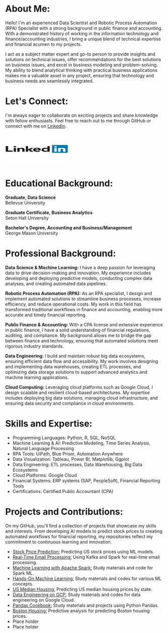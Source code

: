 <!--
**jyubaeng/jyubaeng** is a ✨ _special_ ✨ repository because its `README.md` (this file) appears on your GitHub profile.

Here are some ideas to get you started:

- 🔭 I’m currently working on ...
- 🌱 I’m currently learning ...
- 👯 I’m looking to collaborate on ...
- 🤔 I’m looking for help with ...
- 💬 Ask me about ...
- 📫 How to reach me: ...
- 😄 Pronouns: ...
- ⚡ Fun fact: ...
-->

# About Me:  

Hello! I'm an experienced Data Scientist and Robotic Process Automation (RPA) Specialist with a strong background in public finance and accounting. With a demonstrated history of working in the information technology and finance/accounting industries, I bring a unique blend of technical expertise and financial acumen to my projects.

I act as a subject matter expert and go-to person to provide insights and solutions on technical issues, offer recommendations for the best solutions on business issues, and excel in business modeling and problem-solving. My ability to blend analytical thinking with practical business applications makes me a valuable asset in any project, ensuring that technology and business needs are seamlessly integrated.

# Let's Connect:

I'm always eager to collaborate on exciting projects and share knowledge with fellow enthusiasts. Feel free to reach out to me through GitHub or connect with me on [LinkedIn](https://www.linkedin.com/in/jubyung-ha-cpa/).

<a href="https://www.linkedin.com/in/jubyung-ha-cpa/" target="_blank">
  <img src="https://raw.githubusercontent.com/devicons/devicon/master/icons/linkedin/linkedin-original-wordmark.svg" alt="LinkedIn" width="200" height="100">
</a>

# Educational Background:

**Graduate, Data Science**  
Bellevue University

**Graduate Certificate, Business Analytics**  
Seton Hall University

**Bachelor's Degree, Accounting and Business/Management**  
George Mason University

# Professional Background:

**Data Science & Machine Learning:** I have a deep passion for leveraging data to drive decision-making and innovation. My experience includes developing and deploying predictive models, conducting complex data analyses, and creating automated data pipelines.

**Robotic Process Automation (RPA):** As an RPA specialist, I design and implement automated solutions to streamline business processes, increase efficiency, and reduce operational costs. My work in this field has transformed traditional workflows in finance and accounting, enabling more accurate and timely financial reporting.

**Public Finance & Accounting:** With a CPA license and extensive experience in public finance, I have a solid understanding of financial regulations, auditing, and compliance. My background allows me to bridge the gap between finance and technology, ensuring that automated solutions meet rigorous industry standards.

**Data Engineering:** I build and maintain robust big data ecosystems, ensuring efficient data flow and accessibility. My work involves designing and implementing data warehouses, creating ETL processes, and optimizing data storage solutions to support advanced analytics and machine learning applications.

**Cloud Computing:** Leveraging cloud platforms such as Google Cloud, I design scalable and resilient cloud-based architectures. My expertise includes deploying big data solutions, managing cloud infrastructure, and ensuring data security and compliance in cloud environments.

# Skills and Expertise:

- Programming Languages: Python, R, SQL, NoSQL
- Machine Learning & AI: Predictive Modeling, Time Series Analysis, Natural Language Processing
- RPA Tools: UiPath, Blue Prism, Automation Anywhere
- Data Visualization: Tableau, Power BI, Matplotlib, Ggplot
- Data Engineering: ETL processes, Data Warehousing, Big Data Ecosystems
- Cloud Platforms: Google Cloud
- Financial Systems: ERP systems (SAP, PeopleSoft), Financial Reporting Tools 
- Certifications: Certified Public Accountant (CPA)

# Projects and Contributions: 

On my GitHub, you'll find a collection of projects that showcase my skills and interests. From developing AI models to predict stock prices to creating automated workflows for financial reporting, my repositories reflect my commitment to continuous learning and innovation.

- [Stock Price Prediction:](https://github.com/jyubaeng/stock-price) Predicting US stock prices using ML models.
- [Real-Time Email Processing:](https://github.com/jyubaeng/real-time-email-processing) Using Kafka and Spark for real-time email processing.
- [Machine Learning with Apache Spark:](https://github.com/jyubaeng/machine-learning-with-apache-spark) Study materials and code for Spark ML.
- [Hands-On Machine Learning:](https://github.com/jyubaeng/hands-on-machine-learning) Study materials and codes for various ML concepts.
- [US Median Housing:](https://github.com/jyubaeng/us-median-housing) Predicting US median housing prices by state.
- [Data Engineering on GCP:](https://github.com/jyubaeng/data-engineering-gcp) Study materials and codes for data engineering on Google Cloud.
- [Pandas Cookbook:](https://github.com/jyubaeng/pandas-cookbook) Study materials and projects using Python Pandas.
- [Boston Housing:](https://github.com/jyubaeng/boston-housing) Predictive analysis for predicting Boston housing prices.
- Place holder
- Place holder